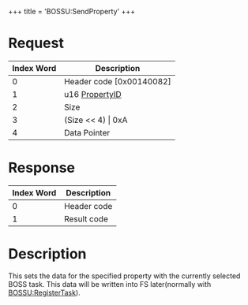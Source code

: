 +++
title = 'BOSSU:SendProperty'
+++

# Request

| Index Word | Description                                |
|------------|--------------------------------------------|
| 0          | Header code \[0x00140082\]                 |
| 1          | u16 [PropertyID](BOSS_Services "wikilink") |
| 2          | Size                                       |
| 3          | (Size \<\< 4) \| 0xA                       |
| 4          | Data Pointer                               |

# Response

| Index Word | Description |
|------------|-------------|
| 0          | Header code |
| 1          | Result code |

# Description

This sets the data for the specified property with the currently
selected BOSS task. This data will be written into FS later(normally
with [BOSSU:RegisterTask](BOSSU:RegisterTask "wikilink")).
